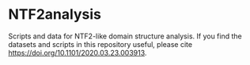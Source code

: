 # NTF2analysis

Scripts and data for NTF2-like domain structure analysis. If you find the datasets and scripts in this repository useful, please cite https://doi.org/10.1101/2020.03.23.003913.
